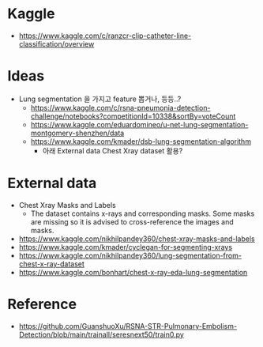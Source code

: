 # Kaggle

- https://www.kaggle.com/c/ranzcr-clip-catheter-line-classification/overview

# Ideas
- Lung segmentation 을 가지고 feature 뽑거나, 등등..?
    - https://www.kaggle.com/c/rsna-pneumonia-detection-challenge/notebooks?competitionId=10338&sortBy=voteCount
    - https://www.kaggle.com/eduardomineo/u-net-lung-segmentation-montgomery-shenzhen/data
    - https://www.kaggle.com/kmader/dsb-lung-segmentation-algorithm
        - 아래 External data Chest Xray dataset 활용?

# External data
- Chest Xray Masks and Labels
    - The dataset contains x-rays and corresponding masks. Some masks are missing so it is advised to cross-reference the images and masks.
- https://www.kaggle.com/nikhilpandey360/chest-xray-masks-and-labels
- https://www.kaggle.com/kmader/cyclegan-for-segmenting-xrays
- https://www.kaggle.com/nikhilpandey360/lung-segmentation-from-chest-x-ray-dataset
- https://www.kaggle.com/bonhart/chest-x-ray-eda-lung-segmentation

# Reference

- https://github.com/GuanshuoXu/RSNA-STR-Pulmonary-Embolism-Detection/blob/main/trainall/seresnext50/train0.py
